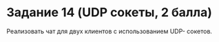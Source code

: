 # Задание 14 (UDP сокеты, 2 балла)

Реализовать чат для двух клиентов с использованием UDP-
сокетов.
